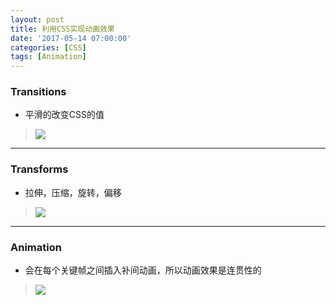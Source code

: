 ```yaml
---
layout: post
title: 利用CSS实现动画效果
date: '2017-05-14 07:00:00'
categories: [CSS]
tags: [Animation]
---
```


### Transitions
* 平滑的改变CSS的值
 > ![]({{site.baseurl}}/assets/images/2017/an_1.jpg)

---
### Transforms
* 拉伸，压缩，旋转，偏移
 > ![]({{site.baseurl}}/assets/images/2017/an_2.jpg)

---
### Animation
* 会在每个关键帧之间插入补间动画，所以动画效果是连贯性的
 > ![]({{site.baseurl}}/assets/images/2017/an_3.jpg)
